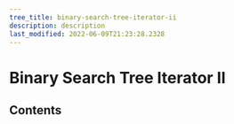 ```yaml
---
tree_title: binary-search-tree-iterator-ii
description: description
last_modified: 2022-06-09T21:23:28.2328
---
```


# Binary Search Tree Iterator II

## Contents
